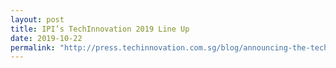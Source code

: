 ```yaml
---
layout: post
title: IPI’s TechInnovation 2019 Line Up
date: 2019-10-22
permalink: "http://press.techinnovation.com.sg/blog/announcing-the-techinnovation-2019-line-up"
---
```

 
